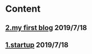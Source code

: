 
# Content
## [2.my first blog](jhruan.github.io/MyFirstPage) 2019/7/18
## [1.startup](jhruan.github.com/1StartUp) 2019/7/18
